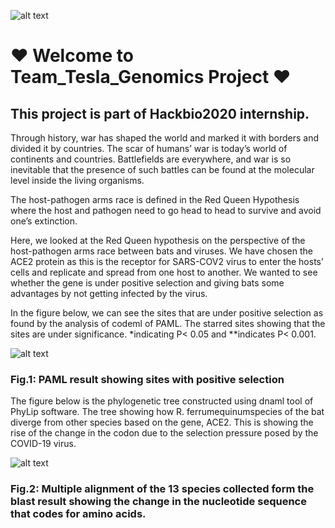 ![alt text](https://github.com/akiid777/Stage1_Team_Tesla/blob/master/WhatsApp%20Image%202020-08-14%20at%2011.52.18%20PM.jpeg)

# :heart: Welcome to Team_Tesla_Genomics Project :heart:
## This project is part of Hackbio2020 internship.
Through history, war has shaped the world and marked it with borders and divided it by countries. The scar of humans’ war is today’s world of continents and countries. Battlefields are everywhere, and war is so inevitable that the presence of such battles can be found at the molecular level inside the living organisms. 

The host-pathogen arms race is defined in the Red Queen Hypothesis where the host and pathogen need to go head to head to survive and avoid one’s extinction. 

Here, we looked at the Red Queen hypothesis on the perspective of the host-pathogen arms race between bats and viruses. We have chosen the ACE2 protein as this is the receptor for SARS-COV2 virus to enter the hosts’ cells and replicate and spread from one host to another. We wanted to see whether the gene is under positive selection and giving bats some advantages by not getting infected by the virus.

In the figure below, we can see the sites that are under positive selection as found by the analysis of codeml of PAML. The starred sites showing that the sites are under significance. *indicating P< 0.05 and **indicates P< 0.001.

![alt text](https://github.com/akiid777/Stage1_Team_Tesla/blob/master/PMAL%20result.jpg)

### Fig.1: PAML result showing sites with positive selection

The figure below is the phylogenetic tree constructed using dnaml tool of PhyLip software. The tree showing how R. ferrumequinumspecies of the bat diverge from other species based on the gene,  ACE2.  This  is  showing  the  rise  of  the  change  in  the  codon  due to  the  selection  pressure posed by the COVID-19 virus. 

![alt text](https://github.com/akiid777/Stage1_Team_Tesla/blob/master/Capture%20final%20(1).PNG)

### Fig.2: Multiple alignment of the 13 species collected form the blast result showing the change in the nucleotide sequence that codes for amino acids. 
